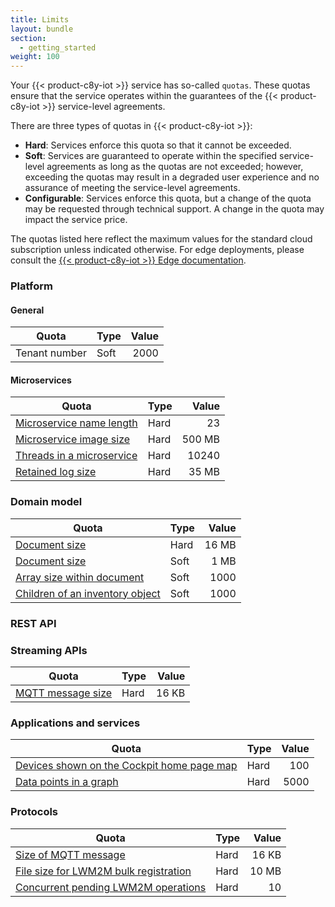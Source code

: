 ```yaml
---
title: Limits
layout: bundle
section:
  - getting_started
weight: 100
---
```


Your {{< product-c8y-iot >}} service has so-called ``quotas``. These quotas ensure that the service operates within the guarantees of the {{< product-c8y-iot >}} service-level agreements.

There are three types of quotas in {{< product-c8y-iot >}}:

* **Hard**: Services enforce this quota so that it cannot be exceeded.
* **Soft**: Services are guaranteed to operate within the specified service-level agreements as long as the quotas are not exceeded; however, exceeding the quotas may result in a degraded user experience and no assurance of meeting the service-level agreements.
* **Configurable**: Services enforce this quota, but a change of the quota may be requested through technical support. A change in the quota may impact the service price.

The quotas listed here reflect the maximum values for the standard cloud subscription unless indicated otherwise. For edge deployments, please consult the [{{< product-c8y-iot >}} Edge documentation](/edge).

### Platform

#### General

|Quota|Type|Value|
|----|----|---:|
|Tenant number|Soft|2000|

#### Microservices

|Quota|Type|Value|
|----|----|---:|
|[Microservice name length](/microservice-sdk/general-aspects/#packing)|Hard|23|
|[Microservice image size](/standard-tenant/ecosystem/#to-add-a-microservice-as-custom-application)|Hard|500 MB|
|[Threads in a microservice](/microservice-sdk/general-aspects/#images-and-containers)|Hard|10240|
|[Retained log size](/standard-tenant/ecosystem/#log-files)|Hard|35 MB|


### Domain model

|Quota|Type|Value|
|----|----|---:|
|[Document size](/concepts/domain-model/#fragments)|Hard|16 MB|
|[Document size](/concepts/domain-model/#fragments)|Soft|1 MB|
|[Array size within document](/concepts/domain-model/#fragments)|Soft|1000|
|[Children of an inventory object](/concepts/domain-model/#fragments)|Soft|1000|


### REST API

### Streaming APIs

|Quota|Type|Value|
|----|----|---:|
|[MQTT message size](/device-integration/mqtt/)|Hard|16 KB|


### Applications and services

|Quota|Type|Value|
|----|----|---:|
|[Devices shown on the Cockpit home page map](/cockpit/home-dashboard/)|Hard|100|
|[Data points in a graph](/device-management-application/viewing-device-details/#measurements)|Hard|5000|



### Protocols

|Quota|Type|Value|
|----|----|---:|
|[Size of MQTT message](/device-integration/mqtt/)|Hard|16 KB|
|[File size for LWM2M bulk registration](/protocol-integration/lwm2m/#bulk-device-registration)|Hard|10 MB|
|[Concurrent pending LWM2M operations](/protocol-integration/lwm2m/#device-operations-handling)|Hard|10|
